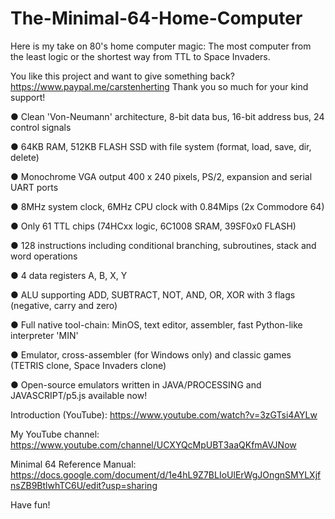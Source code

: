 # The-Minimal-64-Home-Computer

Here is my take on 80's home computer magic: The most computer from the least logic or the shortest way from TTL to Space Invaders.

You like this project and want to give something back? https://www.paypal.me/carstenherting Thank you so much for your kind support!

● Clean 'Von-Neumann' architecture, 8-bit data bus, 16-bit address bus, 24 control signals

● 64KB RAM, 512KB FLASH SSD with file system (format, load, save, dir, delete)

● Monochrome VGA output 400 x 240 pixels, PS/2, expansion and serial UART ports

● 8MHz system clock, 6MHz CPU clock with 0.84Mips (2x Commodore 64)

● Only 61 TTL chips (74HCxx logic, 6C1008 SRAM, 39SF0x0 FLASH)

● 128 instructions including conditional branching, subroutines, stack and word operations

● 4 data registers A, B, X, Y

● ALU supporting ADD, SUBTRACT, NOT, AND, OR, XOR with 3 flags (negative, carry and zero)

● Full native tool-chain: MinOS, text editor, assembler, fast Python-like interpreter 'MIN'

● Emulator, cross-assembler (for Windows only) and classic games (TETRIS clone, Space Invaders clone)
  
● Open-source emulators written in JAVA/PROCESSING and JAVASCRIPT/p5.js available now!

Introduction (YouTube): https://www.youtube.com/watch?v=3zGTsi4AYLw

My YouTube channel: https://www.youtube.com/channel/UCXYQcMpUBT3aaQKfmAVJNow

Minimal 64 Reference Manual: https://docs.google.com/document/d/1e4hL9Z7BLIoUlErWgJOngnSMYLXjfnsZB9BtlwhTC6U/edit?usp=sharing

Have fun!
